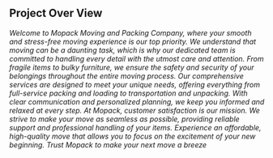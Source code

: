## Project Over View
*Welcome to Mopack Moving and Packing Company, where your smooth and stress-free moving experience is our top priority.*
*We understand that moving can be a daunting task, which is why our dedicated team is committed to handling every detail with the utmost care and attention.*
*From fragile items to bulky furniture, we ensure the safety and security of your belongings throughout the entire moving process.
Our comprehensive services are designed to meet your unique needs, offering everything from full-service packing and loading to transportation and unpacking.*
*With clear communication and personalized planning, we keep you informed and relaxed at every step.*
*At Mopack, customer satisfaction is our mission. We strive to make your move as seamless as possible, providing reliable support and professional handling of your items.* 
*Experience an affordable, high-quality move that allows you to focus on the excitement of your new beginning. Trust Mopack to make your next move a breeze*

